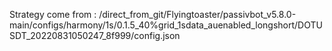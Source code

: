 Strategy come from : /direct_from_git/Flyingtoaster/passivbot_v5.8.0-main/configs/harmony/1s/0.1.5_40%grid_1sdata_auenabled_longshort/DOTUSDT_20220831050247_8f999/config.json